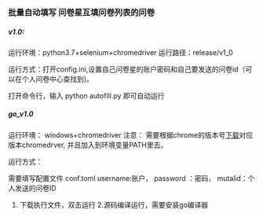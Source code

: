 
### 批量自动填写  问卷星互填问卷列表的问卷



##### v1.0:

运行环境：python3.7+selenium+chromedriver
运行路径：release/v1_0

运行方式：打开config.ini,设置自己问卷星的账户密码和自己要发送的问卷id（可以在个人问卷中心查找到)。

打开命令行，输入
python autofill.py
即可自动运行

##### go_v1.0
运行环境： windows+chromedriver
注意： 需要根据chrome的版本号[下载](http://npm.taobao.org/mirrors/chromedriver/)对应版本chromedrver, 并且加入到环境变量PATH里去。

运行方式：

需要填写配置文件 conf.toml
username:账户， password ：密码，  mutalid：个人发送的问卷ID

1. 下载执行文件，双击运行 2.源码编译运行，需要安装go编译器
